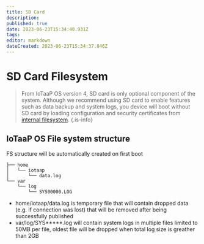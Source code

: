 ```yaml
---
title: SD Card
description: 
published: true
date: 2023-06-23T15:34:40.931Z
tags: 
editor: markdown
dateCreated: 2023-06-23T15:34:37.846Z
---
```


# SD Card Filesystem


> From IoTaaP OS version 4, SD card is only optional component of the system. Although we recommend using SD card to enable features such as data backup and system logs, you device will boot without SD card by loading configuration and security certificates from [internal filesystem](internal-fs.md).
{.is-info}


## IoTaaP OS File system structure
FS structure will be automatically created on first boot

```
├── home
│   └── iotaap
│       └── data.log    
└── var
    └── log
        └── SYS00000.LOG
```

- home/iotaap/data.log is temporary file that will contain dropped data (e.g. if connection was lost) that will be removed after being successfully published
- var/log/SYS*****.log will contain system logs in multiple files limited to 50MB per file, oldest file will be dropped when total log size is greather than 2GB